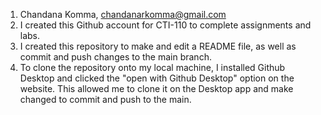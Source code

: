 1. Chandana Komma, chandanarkomma@gmail.com
2. I created this Github account for CTI-110 to complete assignments and labs.
3. I created this repository to make and edit a README file, as well as commit and push changes to the main branch.
4. To clone the repository onto my local machine, I installed Github Desktop and clicked the "open with Github Desktop" option on the website. This allowed me to clone it on the Desktop app and make changed to commit and push to the main. 
